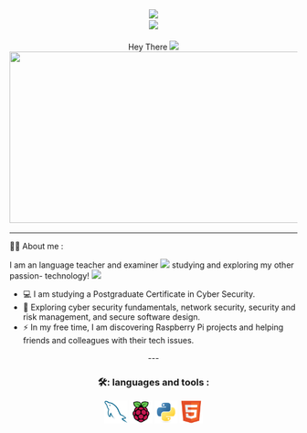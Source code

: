<div id="header" align="center">
  <img src="https://media.giphy.com/media/M9gbBd9nbDrOTu1Mqx/giphy.gif" width="100"/>
  </div>
  
  <div id="badges" align="center">
    <a href="your-linjed-url">
      <img src="https://img.shields.io/badge/LinkedIn-blue?logo=linkedin&logoColor=white&style=for-the-badge"/>
  </a>
   
</div>

<div id="badges" align="center">
  <img src="https://komarev.com/ghpvc/?username=your-github-JonnyAsh&style=flat-square&color=blue" alt=""/>

</div>

<div id="header" align="center"
<h1>
  Hey There
  <img src="https://media.giphy.com/media/hvRJCLFzcasrR4ia7z/giphy.gif" width="30px"/>
                                                                                              
   </h1>
 </div>
 
 
 <div align="center">
    <img src="https://media.giphy.com/media/dWesBcTLavkZuG35MI/giphy.gif" width="600" height="300/>"
         
  </div>
  
  ---
 <div id="header" align="left"
  
 👨‍💻 About me :
  
  I am an language teacher and examiner <img src="https://media.giphy.com/media/Jt4pLDfSCRMkLBplxJ/giphy.gif" width="30"/> studying and exploring my other passion- technology! <img src="https://media.giphy.com/media/p4NLw3I4U0idi/giphy.gif" width="30"/>
  
  - :computer: I am studying a Postgraduate Certificate in Cyber Security.                                                                                             
  - :seedling: Exploring cyber security fundamentals, network security, security and risk management, and secure software design.
  - :zap: In my free time, I am discovering Raspberry Pi projects and helping friends and colleagues with their tech issues. 
  
  </div>
  ---
  
  ### 🛠️: languages and tools :
  
  <div> 
    <img src="https://github.com/devicons/devicon/blob/master/icons/mysql/mysql-original.svg" width="40" height="40"/>
    <img src="https://github.com/devicons/devicon/blob/master/icons/raspberrypi/raspberrypi-original.svg" width="40" height="40"/>
     <img src="https://github.com/devicons/devicon/blob/master/icons/python/python-original.svg" width="40" height="40"/>
    <img src="https://github.com/devicons/devicon/blob/master/icons/html5/html5-original.svg" width="40" height="40"/>
